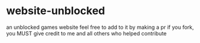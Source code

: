 # website-unblocked
an unblocked games website 
feel free to add to it by making a pr
if you fork, you MUST give credit to me and all others who helped contribute
